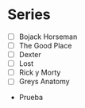 # Series

- [ ] Bojack Horseman
- [ ] The Good Place
- [ ] Dexter
- [ ] Lost 
- [ ] Rick y Morty
- [ ] Greys Anatomy
- Prueba